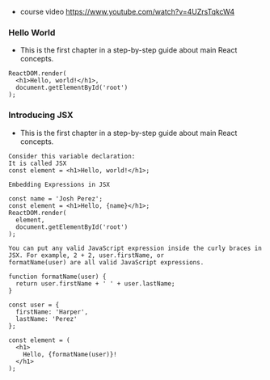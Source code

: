 - course video https://www.youtube.com/watch?v=4UZrsTqkcW4

### Hello World
- This is the first chapter in a step-by-step guide about main React concepts.

```
ReactDOM.render(
  <h1>Hello, world!</h1>,
  document.getElementById('root')
);
```


### Introducing JSX
- This is the first chapter in a step-by-step guide about main React concepts.

```
Consider this variable declaration:
It is called JSX
const element = <h1>Hello, world!</h1>;

Embedding Expressions in JSX

const name = 'Josh Perez';
const element = <h1>Hello, {name}</h1>;
ReactDOM.render(
  element,
  document.getElementById('root')
);

You can put any valid JavaScript expression inside the curly braces in JSX. For example, 2 + 2, user.firstName, or 
formatName(user) are all valid JavaScript expressions.

function formatName(user) {
  return user.firstName + ' ' + user.lastName;
}

const user = {
  firstName: 'Harper',
  lastName: 'Perez'
};

const element = (
  <h1>
    Hello, {formatName(user)}!
  </h1>
);

```

